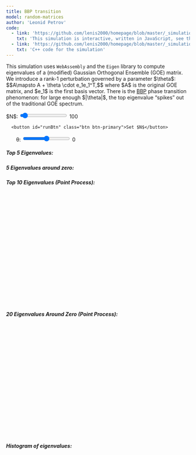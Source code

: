 ```yaml
---
title: BBP transition
model: random-matrices
author: 'Leonid Petrov'
code:
  - link: 'https://github.com/lenis2000/homepage/blob/master/_simulations/random-matrices/2025-01-28-BBP-transition.md'
    txt: 'This simulation is interactive, written in JavaScript, see the source code of this page at the link'
  - link: 'https://github.com/lenis2000/homepage/blob/master/_simulations/random-matrices/2025-01-28-BBP-transition.cpp'
    txt: 'C++ code for the simulation'
---
```


<script src="{{site.url}}/js/d3.v7.min.js"></script>
<script src="{{site.url}}/js/2025-01-28-BBP-transition.js"></script>

<div class="row">
  <div class="col-12 mb-3">
    <p>
      This simulation uses <code>WebAssembly</code> and the <code>Eigen</code> library to compute eigenvalues
      of a (modified) Gaussian Orthogonal Ensemble (GOE) matrix. We introduce a rank-1 perturbation governed by
      a parameter $\theta$:
      $$A\mapsto A + \theta \cdot e_1e_1^T,$$ where $A$ is the original GOE matrix, and $e_1$ is the first basis vector.
      There is the <a href="https://arxiv.org/abs/math/0403022">BBP</a> phase transition phenomenon: for large enough $|\theta|$,
      the top eigenvalue “spikes” out of the traditional GOE spectrum.
    </p>
  </div>
</div>

<div class="row">
  <!-- Controls -->
  <div class="col-12 col-lg-8">
    <div class="controls mb-3">
      <label for="nInput">$N$:</label>
      <input id="nInput" type="range" min="2" max="2000" step="1" value="100" />
      <span id="nValue">100</span>&nbsp;


      <button id="runBtn" class="btn btn-primary">Set $N$</button>

&nbsp;&nbsp;&nbsp;&nbsp;&nbsp;&nbsp;
      <label for="thetaInput">θ:</label>
      <input id="thetaInput" type="range" min="-5" max="5" step="0.02" value="0" />
      <span id="thetaValue">0</span>
    </div>
  </div>

</div>

<div class="row">
  <!-- Top & zero eigenvalue listings -->
  <div id="topEigenvals" class="mb-3 col-6 col-lg-6">
      <h5>Top 5 Eigenvalues:</h5>
      <ol id="eigenvalList">
          <!-- Populated by JavaScript -->
      </ol>
  </div>
  <div id="zeroEigenvals" class="mb-3 col-6 col-lg-6">
      <h5>5 Eigenvalues around zero:</h5>
      <ol id="eigenvalList_zero">
          <!-- Populated by JavaScript -->
      </ol>
  </div>
</div>

<!-- Row 4 with the new theta control and the point processes -->
<div class="row">
  <div class="col-12 col-lg-6">
    <h5 class="mt-4">Top 10 Eigenvalues (Point Process):</h5>
    <svg id="top10EigenvalsPlot" width="100%" style="min-height: 300px;"></svg>
  </div>

  <div class="col-12 col-lg-6">
    <h5 class="mt-4">20 Eigenvalues Around Zero (Point Process):</h5>
    <svg id="zero20EigenvalsPlot" width="100%" style="min-height: 300px;"></svg>
  </div>


</div>

<div class="row align-items-center">
  <!-- Histogram on the left -->
  <div class="col-12">
      <h5>Histogram of eigenvalues:</h5>
      <svg id="plot" width="100%" style="min-height: 400px;"></svg>
  </div>

</div>

<script>
    async function initWasm() {
        try {
            // Wait for the Module to be ready
            await new Promise((resolve) => {
                if (Module.ready) resolve();
                else Module.onRuntimeInitialized = resolve;
            });

            // Auto-generate once after loading
            document.getElementById("nInput").value = 100;
            document.getElementById("nValue").textContent = 100;
            document.getElementById("thetaInput").value = 0;
            document.getElementById("thetaValue").textContent = 0;

            runSimulation(); // auto-run once the WASM is ready

        } catch (error) {
            console.error('Failed to load WASM:', error);
            document.body.innerHTML += `<p style="color: red">Error loading WASM: ${error.message}</p>`;
        }
    }

    function runSimulation() {
        const N = parseInt(document.getElementById("nInput").value, 10);
        const theta = parseFloat(document.getElementById("thetaInput").value);

        // Update the WASM side with current theta
        Module.ccall('setTheta', null, ['number'], [theta]);

        const eigenvals = getEigenvalues(N);

        drawHistogram(eigenvals);
        displayTopEigenvalues(eigenvals);
        displayEigenvaluesAroundZero(eigenvals);

        // Render aggregated heatmap
        // drawHeatmap();

        // Draw top 10 as a point process with tooltips
        const top10 = getTop10Eigenvals(eigenvals);
        drawEigenvaluePointProcess(top10, "#top10EigenvalsPlot", "Top 10 Eigenvalues");

        // Draw 20 around zero as a point process with tooltips
        const zero20 = getZero20Eigenvals(eigenvals);
        drawEigenvaluePointProcess(zero20, "#zero20EigenvalsPlot", "20 Around Zero");
    }

    function getEigenvalues(N) {
        if (!Module || !Module._computeEigenvalues) return [];
        try {
            const ptr = Module._computeEigenvalues(N);
            return Array.from(new Float64Array(Module.HEAPF64.buffer, ptr, N));
        } catch (error) {
            console.error('Error computing eigenvalues:', error);
            return [];
        }
    }

    // Not strictly needed for the heatmap but left here for reference
    function getMatrixData() {
        const N = Module._getCurrentN();
        const ptr = Module._getMatrixData();
        return Array.from(new Float64Array(Module.HEAPF64.buffer, ptr, N * N));
    }

    // Create a histogram of the eigenvalues
    function drawHistogram(eigenvals) {
        const svg = d3.select("#plot");
        svg.selectAll("*").remove();

        const margin = { top: 20, right: 30, bottom: 30, left: 40 };
        const width = svg.node().getBoundingClientRect().width;
        const height = svg.node().getBoundingClientRect().height;

        const xScale = d3.scaleLinear()
            .domain([-4, 4])
            .range([margin.left, width - margin.right]);

        const N = eigenvals.length;
        const numBins = N <= 100 ? 10 : 40;
        const bins = d3.bin()
            .domain(xScale.domain())
            .thresholds(numBins)(eigenvals);

        const binWidth = (bins[0].x1 - bins[0].x0);
        const totalArea = N * binWidth;
        const normalizedBins = bins.map(bin => ({
            ...bin,
            normalizedLength: bin.length / totalArea
        }));

        const yScale = d3.scaleLinear()
            .domain([0, d3.max(normalizedBins, d => d.normalizedLength)])
            .range([height - margin.bottom, margin.top]);

        // Axes
        svg.append("g")
            .attr("transform", `translate(0,${height - margin.bottom})`)
            .call(d3.axisBottom(xScale));
        svg.append("g")
            .attr("transform", `translate(${margin.left},0)`)
            .call(d3.axisLeft(yScale));

        // Bars
        svg.selectAll(".bar")
            .data(normalizedBins)
            .join("rect")
            .attr("class", "bar")
            .attr("x", d => xScale(d.x0))
            .attr("width", d => xScale(d.x1) - xScale(d.x0))
            .attr("y", d => yScale(d.normalizedLength))
            .attr("height", d => yScale(0) - yScale(d.normalizedLength))
            .attr("fill", "#00204E");

        // Semicircle overlay (Wigner semicircle distribution for GOE)
        const semicircleData = Array.from({ length: 200 }, (_, i) => {
            const x = -2 + (i / 199) * 4;
            const y = Math.abs(x) <= 2 ? Math.sqrt(4 - x ** 2) / (2 * Math.PI) : 0;
            return { x, y };
        });

        const line = d3.line()
            .x(d => xScale(d.x))
            .y(d => yScale(d.y))
            .curve(d3.curveBasis);

        svg.append("path")
            .datum(semicircleData)
            .attr("fill", "none")
            .attr("stroke", "#F56C26")
            .attr("stroke-width", 1.5)
            .attr("d", line);
    }

    function displayTopEigenvalues(eigenvals) {
        const topList = eigenvals.slice().sort((a, b) => b - a).slice(0, 5);
        const listElement = document.getElementById("eigenvalList");
        listElement.innerHTML = "";
        topList.forEach(val => {
            const li = document.createElement("li");
            li.textContent = val.toFixed(4);
            listElement.appendChild(li);
        });
    }

    function displayEigenvaluesAroundZero(eigenvals) {
        const sortedEigenvals = eigenvals.slice().sort((a, b) => a - b);
        const zeroIndex = sortedEigenvals.findIndex(x => x >= 0);

        const startIndex = Math.max(0, zeroIndex - 2);
        const endIndex   = Math.min(sortedEigenvals.length, zeroIndex + 3);
        const values = sortedEigenvals.slice(startIndex, endIndex);

        const listElement = document.getElementById("eigenvalList_zero");
        listElement.innerHTML = "";
        values.forEach(val => {
            const li = document.createElement("li");
            li.textContent = val.toFixed(4);
            listElement.appendChild(li);
        });
    }

    // Extract 10 largest eigenvalues
    function getTop10Eigenvals(eigenvals) {
        return eigenvals.slice().sort((a, b) => b - a).slice(0, 10);
    }

    // Extract 20 eigenvalues around zero
    function getZero20Eigenvals(eigenvals) {
        const sorted = eigenvals.slice().sort((a, b) => a - b);
        const zeroIndex = sorted.findIndex(x => x >= 0);

        // We want 10 below zero and 10 above zero if possible
        const startIndex = Math.max(0, zeroIndex - 10);
        const endIndex   = Math.min(sorted.length, zeroIndex + 10);
        return sorted.slice(startIndex, endIndex);
    }

    // Draw a point process scatterplot + tooltips
    function drawEigenvaluePointProcess(eigenvalsSubset, containerId, title) {
        const svg = d3.select(containerId);
        svg.selectAll("*").remove();

        const margin = { top: 20, right: 30, bottom: 30, left: 50 };
        const width = svg.node().getBoundingClientRect().width;
        const height = svg.node().getBoundingClientRect().height;

        const xScale = d3.scaleBand()
            .domain(eigenvalsSubset.map((_, i) => i.toString()))
            .range([margin.left, width - margin.right])
            .padding(0.2);

        const minVal = d3.min(eigenvalsSubset);
        const maxVal = d3.max(eigenvalsSubset);
        const yScale = d3.scaleLinear()
            .domain([minVal, maxVal])
            .nice()
            .range([height - margin.bottom, margin.top]);

        // Axes
        const xAxis = d3.axisBottom(xScale).tickFormat(i => +i + 1);
        svg.append("g")
            .attr("transform", `translate(0,${height - margin.bottom})`)
            .call(xAxis);
        svg.append("g")
            .attr("transform", `translate(${margin.left},0)`)
            .call(d3.axisLeft(yScale));

        // Title
        svg.append("text")
            .attr("x", width / 2)
            .attr("y", margin.top - 5)
            .attr("text-anchor", "middle")
            .style("font-size", "14px")
            .text(title);

        // Tooltip
        const tooltip = d3.select("body")
          .append("div")
          .style("position", "absolute")
          .style("padding", "6px")
          .style("background", "white")
          .style("border", "1px solid #ccc")
          .style("border-radius", "4px")
          .style("pointer-events", "none")
          .style("display", "none");

        // Points
        svg.selectAll("circle")
            .data(eigenvalsSubset)
            .join("circle")
            .attr("cx", (_, i) => xScale(i.toString()) + xScale.bandwidth() / 2)
            .attr("cy", d => yScale(d))
            .attr("r", 5)
            .attr("fill", "#8B0000")
            .on("mouseover", function (event, d) {
                d3.select(this).attr("fill", "orange");
                tooltip.style("display", "block")
                       .html(`Eigenvalue: ${d.toFixed(4)}`);
            })
            .on("mousemove", function (event) {
                tooltip.style("top", (event.pageY + 10) + "px")
                       .style("left", (event.pageX + 10) + "px");
            })
            .on("mouseleave", function () {
                d3.select(this).attr("fill", "#8B0000");
                tooltip.style("display", "none");
            });

        // Optional horizontal line at y=0
        if (minVal < 0 && maxVal > 0) {
            svg.append("line")
                .attr("x1", margin.left)
                .attr("x2", width - margin.right)
                .attr("y1", yScale(0))
                .attr("y2", yScale(0))
                .attr("stroke", "#333")
                .attr("stroke-width", 1)
                .attr("stroke-dasharray", "3,3");
        }
    }


    // Button to resample
    document.getElementById("runBtn").addEventListener("click", () => {
        runSimulation();
    });

    // Slider for N
    document.getElementById("nInput").addEventListener("input", (e) => {
        document.getElementById("nValue").textContent = e.target.value;
    });

    // Slider for theta - call runSimulation() so that only rank-1 shift is reapplied
    document.getElementById("thetaInput").addEventListener("input", (e) => {
        document.getElementById("thetaValue").textContent = e.target.value;
        runSimulation();
    });

    // Initialize WASM after page loads
    initWasm();
</script>
